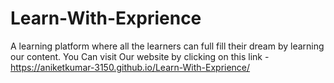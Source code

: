 # Learn-With-Exprience
A learning platform where all the learners can full fill their dream by learning our content.
You Can visit Our website by clicking on this link -https://aniketkumar-3150.github.io/Learn-With-Exprience/
